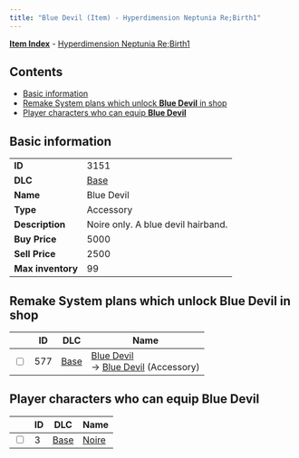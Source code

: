 ```yaml
---
title: "Blue Devil (Item) - Hyperdimension Neptunia Re;Birth1"
---
```


[**Item Index**](/neptunia/rb1/item/index.html) - [Hyperdimension Neptunia Re;Birth1](/neptunia/rb1)

## Contents

- [Basic information](#basic-information)
- [Remake System plans which unlock **Blue Devil** in shop](#remake-system-plans-which-unlock-blue-devil-in-shop)
- [Player characters who can equip **Blue Devil**](#player-characters-who-can-equip-blue-devil)

## Basic information

|   |   |
| -- | -- |
| **ID** | 3151 |
| **DLC** | [Base](/neptunia/rb1/dlc/1-base.html) |
| **Name** | Blue Devil |
| **Type** | Accessory |
| **Description** | Noire only. A blue devil hairband. |
| **Buy Price** | 5000 |
| **Sell Price** | 2500 |
| **Max inventory** | 99 |


## Remake System plans which unlock **Blue Devil** in shop

|    | ID | DLC | Name |
| -- | -- | --- | ---- |
| <input type="checkbox" id="rb1-remake-1-577" class="trackbox" /> | 577 | [Base](/neptunia/rb1/dlc/1-base.html) | [Blue Devil](/neptunia/rb1/remake/1-577-blue-devil.html)<br /> → [Blue Devil](/neptunia/rb1/item/1-3151-blue-devil.html) (Accessory) |


## Player characters who can equip **Blue Devil**

|    | ID | DLC | Name |
| -- | -- | --- | ---- |
| <input type="checkbox" id="rb1-player-1-3" class="trackbox" /> | 3 | [Base](/neptunia/rb1/dlc/1-base.html) | [Noire](/neptunia/rb1/player/1-3-noire.html) |
